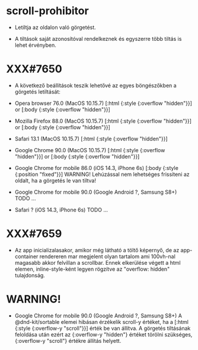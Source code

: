 
# scroll-prohibitor
- Letiltja az oldalon való görgetést.

- A tiltások saját azonosítóval rendelkeznek és egyszerre több tiltás is lehet érvényben.



# XXX#7650
- A következő beállítások teszik lehetővé az egyes böngészőkben a görgetés letiltását:

- Opera browser 76.0 (MacOS 10.15.7)
  [:html {:style {:overflow "hidden"}}] or [:body {:style {:overflow "hidden"}}]

- Mozilla Firefox 88.0 (MacOS 10.15.7)
  [:html {:style {:overflow "hidden"}}] or [:body {:style {:overflow "hidden"}}]

- Safari 13.1 (MacOS 10.15.7)
  [:html {:style {:overflow "hidden"}}]

- Google Chrome 90.0 (MacOS 10.15.7)
  [:html {:style {:overflow "hidden"}}] or [:body {:style {:overflow "hidden"}}]

- Google Chrome for mobile 86.0 (iOS 14.3, iPhone 6s)
  [:body {:style {:position "fixed"}}]
  WARNING! Lehúzással nem lehetséges frissíteni az oldalt, ha a görgetés le van tiltva!

- Google Chrome for mobile 90.0 (Google Android ?, Samsung S8+)
  TODO ...

- Safari ? (iOS 14.3, iPhone 6s)
  TODO ...



# XXX#7659
- Az app inicializalasakor, amikor még látható a töltő képernyő, de az app-container rendereren
  mar megjelent olyan tartalom ami 100vh-nal magasabb akkor felvillan a scrollbar.
  Ennek elkerülése végett a html elemen, inline-style-ként legyen rögzítve az "overflow: hidden" tulajdonság.



# WARNING!
- Google Chrome for mobile 90.0 (Google Android ?, Samsung S8+)
  A @dnd-kit/sortable elemei hibásan érzékelik scroll-y értéket,
  ha a [:html {:style {:overflow-y "scroll"}}] érték be van állítva.
  A görgetés tiltásának feloldása után ezért az {:overflow-y "hidden"} értéket törölni szükséges,
  {:overflow-y "scroll"} értékre állítás helyett.
